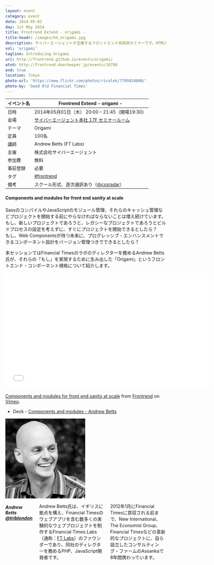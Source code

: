 ```yaml
---
layout: event
category: event
date: 2014-05-01
day: 1st May 2014
title: Frontrend Extend - origami -
title-headr: /images/hd_origami.jpg
description: サイバーエージェントが主催するフロントエンド系技術セミナーです。HTML5/CSS3やJavaScriptのトレンドやノウハウ等を惜しみなくお伝えします。
vol: 'origami'
tagline: Introducing Origami
uri: http://frontrend.github.io/events/origami/
atnd: http://frontrend.doorkeeper.jp/events/10798
end: true
location: Tokyo
photo-url: 'https://www.flickr.com/photos/ricolek/7795824600/'
photo-by: 'Good Old Financial Times'
---
```


イベント名 |Frontrend Extend - origami -
---------|------------------------------------------------------
日時     |2014年05月01日（木） 20:00 – 21:45（開場19:30）
会場     |[サイバーエージェント本社 17F セミナールーム](http://www.cyberagent.co.jp/access_print/id=7035)
テーマ   |Origami
定員     |100名
講師     |Andrew Betts (FT Labs)
主催     |株式会社サイバーエージェント
参加費    |無料
事前登録  |必要
タグ     |[#frontrend](https://twitter.com/search?q=%23frontrend)
備考     |スクール形式、逐次通訳あり（[@cssradar](https://twitter.com/cssradar)）


<h4 id="andrew">Components and modules for front end sanity at scale</h4>

SassのコンパイルやJavaScriptのモジュール管理、それらのキャッシュ管理などプロジェクトを開始する前にやらなければならないことは増え続けています。  
もし、新しいプロジェクトであろうと、レガシーなプロジェクトであろうとビルドプロセスの設定を考えずに、すぐにプロジェクトを開始できるとしたら？  
もし、Web Componentsが待つ未来に、プログレッシブ・エンハンスメントできるコンポーネント設計をバージョン管理つきでできるとしたら？  

本セッションではFinancial Timesのラボのディレクターを務めるAndrew Betts氏が、それらの「もし」を実現するために生み出した「Origami」というフロントエンド・コンポーネント規格について紹介します。

<iframe src="//player.vimeo.com/video/93723351?title=0&amp;byline=0&amp;portrait=0" width="640" height="360" frameborder="0" webkitallowfullscreen mozallowfullscreen allowfullscreen></iframe> <p><a href="http://vimeo.com/93723351">Components and modules for front end sanity at scale</a> from <a href="http://vimeo.com/frontrend">Frontrend</a> on <a href="https://vimeo.com">Vimeo</a>.</p>

+ <span class="label secondary radius">Deck</span> - [Components and modules - Andrew Betts](http://triblondon.github.io/talk-components-origami/#/)

<div class="row">
    <div class="large-3 columns">
        <img src="/images/speakers/andrew.jpg">
    </div>
    <div class="large-9 columns"><h5>Andrew Betts <a href="https://twitter.com/triblondon">@triblondon</a></h5>
    <p>Andrew Betts氏は、イギリスに拠点を構え、Financial Timesのウェブアプリを含む数多くの実験的なウェブプロジェクトを制作するFinancial Times Labs（通称：<a href="http://labs.ft.com/">FT Labs</a>）のファウンダーであり、同社のディレクターを務めるPHP、JavaScript開発者です。</p>
		<p>2012年1月にFinancial Timesに買収される前まで、New International、The Economist Group、Financial Timesなどの革新的なプロジェクトに、自ら設立したコンサルティング・ファームのAssankaで8年間携わっています。</p>
    </div>
</div>

